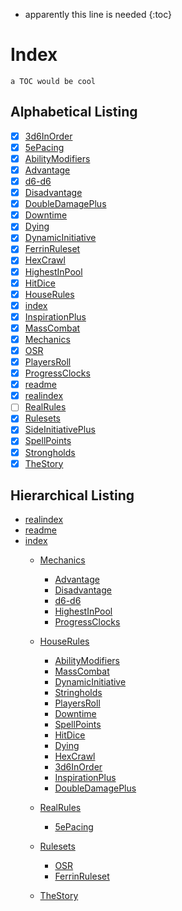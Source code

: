 * apparently this line is needed
{:toc}

# Index

    a TOC would be cool

## Alphabetical Listing

- [x] [3d6InOrder](3d6InOrder.md)
- [x] [5ePacing](5ePacing.md)
- [x] [AbilityModifiers](AbilityModifiers.md)
- [x] [Advantage](Advantage.md)
- [x] [d6-d6](d6-d6.md)
- [x] [Disadvantage](Disadvantage.md)
- [x] [DoubleDamagePlus](DoubleDamagePlus.md)
- [x] [Downtime](Downtime.md)
- [x] [Dying](Dying.md)
- [x] [DynamicInitiative](DynamicInitiative.md)
- [x] [FerrinRuleset](FerrinRuleset.md)
- [x] [HexCrawl](HexCrawl.md)
- [x] [HighestInPool](HighestInPool.md)
- [x] [HitDice](HitDice.md)
- [x] [HouseRules](HouseRules.md)
- [x] [index](index.md)
- [x] [InspirationPlus](InspirationPlus.md)
- [x] [MassCombat](MassCombat.md)
- [x] [Mechanics](Mechanics.md)
- [x] [OSR](OSR.md)
- [x] [PlayersRoll](PlayersRoll.md)
- [x] [ProgressClocks](ProgressClocks.md)
- [x] [readme](readme.md)
- [x] [realindex](realindex.md)
- [ ] [RealRules](RealRules.md)
- [x] [Rulesets](Rulesets.md)
- [x] [SideInitiativePlus](SideInitiativePlus.md)
- [x] [SpellPoints](SpellPoints.md)
- [x] [Strongholds](Strongholds.md)
- [x] [TheStory](TheStory.md)

## Hierarchical Listing

- [realindex](realindex.md)
- [readme](readme.md)
- [index](index.md)
  - [Mechanics](Mechanics.md)
    - [Advantage](Advantage.md)
    - [Disadvantage](Disadvantage.md)
    - [d6-d6](d6-d6.md)
    - [HighestInPool](HighestInPool.md)
    - [ProgressClocks](ProgressClocks.md)

  - [HouseRules](HouseRules.md)
    - [AbilityModifiers](AbilityModifiers.md)
    - [MassCombat](MassCombat.md)
    - [DynamicInitiative](DynamicInitiative.md)
    - [Stringholds](Stringholds.md)
    - [PlayersRoll](PlayersRoll.md)
    - [Downtime](Downtime.md)
    - [SpellPoints](SpellPoints.md)
    - [HitDice](HitDice.md)
    - [Dying](Dying.md)
    - [HexCrawl](HexCrawl.md)
    - [3d6InOrder](3d6InOrder.md)
    - [InspirationPlus](InspirationPlus.md)
    - [DoubleDamagePlus](DoubleDamagePlus.md)

  - [RealRules](RealRules.md)
    - [5ePacing](5ePacing.md)

  - [Rulesets](Rulesets.md)
    - [OSR](OSR.md)
    - [FerrinRuleset](FerrinRuleset.md)

  - [TheStory](TheStory.md)
